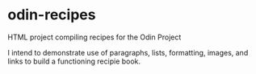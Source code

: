 # odin-recipes
HTML project compiling recipes for the Odin Project

I intend to demonstrate use of paragraphs, lists, formatting, images, and 
links to build a functioning recipie book.
